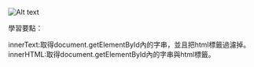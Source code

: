 ![Alt text](流程圖.png)

學習要點：

innerText:取得document.getElementById內的字串，並且把html標籤過濾掉。  
innerHTML:取得document.getElementById內的字串與html標籤。
